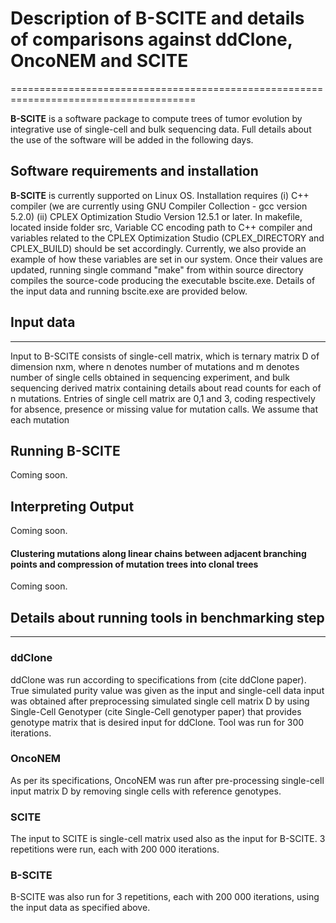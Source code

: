 # Description of B-SCITE and details of comparisons against ddClone, OncoNEM and SCITE
======================================================================================




**B-SCITE** is a software package to compute trees of tumor evolution by integrative use of single-cell and bulk sequencing data. Full details about the use of the software will be added in the following days.

## Software requirements and installation

**B-SCITE** is currently supported on Linux OS. Installation requires 
(i)  C++ compiler (we are currently using GNU Compiler Collection - gcc version 5.2.0)
(ii) CPLEX Optimization Studio Version 12.5.1 or later.
In makefile, located inside folder src, Variable CC encoding path to C++ compiler and variables related to the CPLEX Optimization Studio (CPLEX_DIRECTORY and CPLEX_BUILD) should be set accordingly. Currently, we also provide an example of how these variables are set in our system. Once their values are updated, running single command "make" from within source directory compiles the source-code producing the executable bscite.exe. Details of the input data and running bscite.exe are provided below.

## Input data
-------------

Input to B-SCITE consists of single-cell matrix, which is ternary matrix D of dimension nxm, where n denotes number of mutations and m denotes number of single cells obtained in sequencing experiment, and bulk sequencing derived matrix containing details about read counts for each of n mutations. Entries of single cell matrix are 0,1 and 3, coding respectively for absence, presence or missing value for mutation calls. We assume that each mutation 

## Running B-SCITE

Coming soon.

## Interpreting Output

Coming soon.

#### Clustering mutations along linear chains between adjacent branching points and compression of mutation trees into clonal trees

Coming soon.


## Details about running tools in benchmarking step
---------------------------------------------------

### ddClone 

ddClone was run according to specifications from (cite ddClone paper). True simulated purity value was given as the input and single-cell data input was obtained after preprocessing simulated single cell matrix D by using Single-Cell Genotyper (cite Single-Cell genotyper paper) that provides genotype matrix that is desired input for ddClone. Tool was run for 300 iterations. 

### OncoNEM

As per its specifications, OncoNEM was run after pre-processing single-cell input matrix D by removing single cells with reference genotypes. 

### SCITE

The input to SCITE is single-cell matrix used also as the input for B-SCITE. 3 repetitions were run, each with 200 000 iterations. 

### B-SCITE

B-SCITE was also run for 3 repetitions, each with 200 000 iterations, using the input data as specified above.


